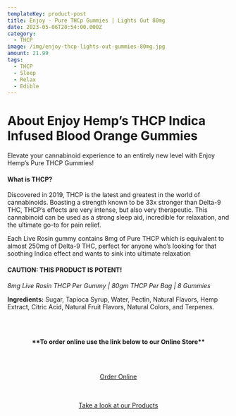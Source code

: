 ```yaml
---
templateKey: product-post
title: Enjoy - Pure THCp Gummies | Lights Out 80mg
date: 2023-05-06T20:54:00.000Z
category:
  - THCP
image: /img/enjoy-thcp-lights-out-gummies-80mg.jpg
amount: 21.99
tags:
  - THCP
  - Sleep
  - Relax
  - Edible
---
```

# **About Enjoy Hemp’s THCP Indica Infused Blood Orange Gummies**

Elevate your cannabinoid experience to an entirely new level with Enjoy Hemp’s Pure THCP Gummies!

#### **What is THCP?**

Discovered in 2019, THCP is the latest and greatest in the world of cannabinoids. Boasting a strength known to be 33x stronger than Delta-9 THC, THCP’s effects are very intense, but also very therapeutic. This cannabinoid can be used as a strong sleep aid, incredible for relaxation, and the ultimate go-to for pain relief.

Each Live Rosin gummy contains 8mg of Pure THCP which is equivalent to almost 250mg of Delta-9 THC, perfect for anyone who’s looking for that soothing Indica effect and wants to sink into ultimate relaxation

#### CAUTION: THIS PRODUCT IS POTENT!

*8mg Live Rosin THCP Per Gummy | 80gm THCP Per Bag | 8 Gummies*

**Ingredients:** Sugar, Tapioca Syrup, Water, Pectin, Natural Flavors, Hemp Extract, Citric Acid, Natural Fruit Flavors, Natural Colors, and Terpenes.

<br><br>

<Center>

**\*\*To order online use the link below to our Online Store\*\***

<br><br>

<Center><a class="link-view-more-products" target="_blank" href="https://capitalcbd.shop/product/enjoy-lights-out-blood-orange-8mg-thcp/">Order Online</a></

<br><br><br>

<Center><a class="link-view-more-products" target="_blank" href="https://capitalamericanshaman.com/products">Take a look at our Products</a></Center>

<br><br>